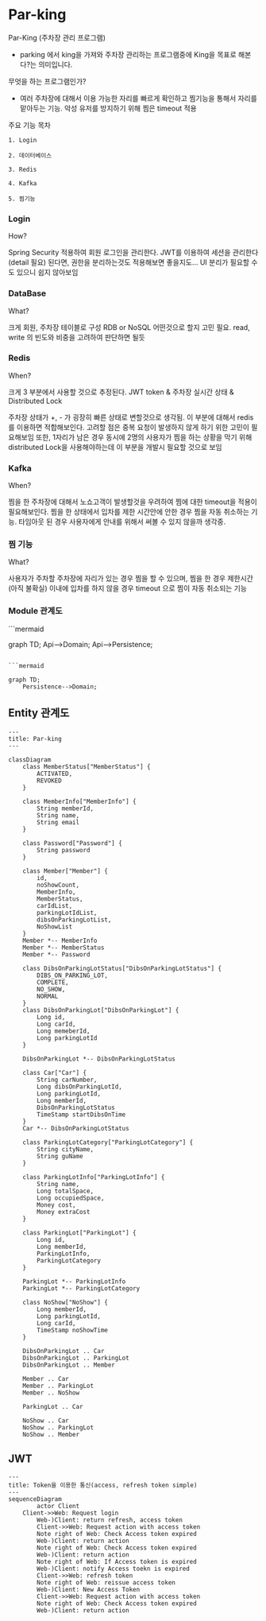 # Par-king

Par-King (주차장 관리 프로그램)
- parking 에서 king을 가져와 주차장 관리하는 프로그램중에 King을 목표로 해본다?는 의미입니다.

무엇을 하는 프로그램인가?

- 여러 주차장에 대해서 이용 가능한 자리를 빠르게 확인하고 찜기능을 통해서 자리를 맡아두는 기능. 악성 유저를 방지하기 위해 찜은 timeout 적용

주요 기능 목차

    1. Login

    2. 데이터베이스

    3. Redis

    4. Kafka

    5. 찜기능


<h3>Login</h3>

How?

Spring Security 적용하여 회원 로그인을 관리한다.
JWT를 이용하여 세션을 관리한다 (detail 필요)
된다면, 권한을 분리하는것도 적용해보면 좋을지도... UI 분리가 필요할 수도 있으니 쉽지 않아보임

<h3>DataBase</h3>

What?

크게 회원, 주차장 테이블로 구성
RDB or NoSQL 어떤것으로 할지 고민 필요. read, write 의 빈도와 비중을 고려하여 판단하면 될듯

<h3>Redis</h3>

When?

크게 3 부분에서 사용할 것으로 추정된다. JWT token & 주차장 실시간 상태 & Distributed Lock

주차장 상태가 +, - 가 굉장히 빠른 상태로 변할것으로 생각됨. 이 부분에 대해서 redis를 이용하면 적합해보인다.
고려할 점은 중복 요청이 발생하지 않게 하기 위한 고민이 필요해보임
또한, 1자리가 남은 경우 동시에 2명의 사용자가 찜을 하는 상황을 막기 위해 distributed Lock을 사용해야하는데 이 부분을 개발시 필요할 것으로 보임

<h3>Kafka</h3>

When?

찜을 한 주차장에 대해서 노쇼고객이 발생할것을 우려하여 찜에 대한 timeout을 적용이 필요해보인다.
찜을 한 상태에서 입차를 제한 시간안에 안한 경우 찜을 자동 취소하는 기능.
타임아웃 된 경우 사용자에게 안내를 위해서 써볼 수 있지 않을까 생각중.

<h3>찜 기능</h3>

What?

사용자가 주차할 주차장에 자리가 있는 경우 찜을 할 수 있으며, 찜을 한 경우 제한시간(아직 불확실) 이내에 입차를 하지 않을 경우 timeout 으로
찜이 자동 취소되는 기능

<h3>Module 관계도</h3>
```mermaid

graph TD;
    Api-->Domain;
    Api-->Persistence;

```

```mermaid

graph TD;
    Persistence-->Domain;

```

<h2>Entity 관계도</h2>

```mermaid
---
title: Par-king
---

classDiagram
    class MemberStatus["MemberStatus"] {
        ACTIVATED,
        REVOKED
    }

    class MemberInfo["MemberInfo"] {
        String memberId,
        String name,
        String email
    }

    class Password["Password"] {
        String password
    }

    class Member["Member"] {
        id,
        noShowCount,
        MemberInfo,
        MemberStatus,
        carIdList,
        parkingLotIdList,
        dibsOnParkingLotList,
        NoShowList
    }
    Member *-- MemberInfo
    Member *-- MemberStatus
    Member *-- Password

    class DibsOnParkingLotStatus["DibsOnParkingLotStatus"] {
        DIBS_ON_PARKING_LOT,
        COMPLETE,
        NO_SHOW,
        NORMAL
    }
    class DibsOnParkingLot["DibsOnParkingLot"] {
        Long id,
        Long carId,
        Long memeberId,
        Long parkingLotId
    }

    DibsOnParkingLot *-- DibsOnParkingLotStatus

    class Car["Car"] {
        String carNumber,
        Long dibsOnParkingLotId,
        Long parkingLotId,
        Long memberId,
        DibsOnParkingLotStatus
        TimeStamp startDibsOnTime
    }
    Car *-- DibsOnParkingLotStatus

    class ParkingLotCategory["ParkingLotCategory"] {
        String cityName,
        String guName
    }

    class ParkingLotInfo["ParkingLotInfo"] {
        String name,
        Long totalSpace,
        Long occupiedSpace,
        Money cost,
        Money extraCost
    }

    class ParkingLot["ParkingLot"] {
        Long id,
        Long memberId,
        ParkingLotInfo,
        ParkingLotCategory
    }

    ParkingLot *-- ParkingLotInfo
    ParkingLot *-- ParkingLotCategory

    class NoShow["NoShow"] {
        Long memberId,
        Long parkingLotId,
        Long carId,
        TimeStamp noShowTime
    }

    DibsOnParkingLot .. Car
    DibsOnParkingLot .. ParkingLot
    DibsOnParkingLot .. Member

    Member .. Car
    Member .. ParkingLot
    Member .. NoShow

    ParkingLot .. Car

    NoShow .. Car
    NoShow .. ParkingLot
    NoShow .. Member
```

<h2>JWT</h2>

```mermaid
---
title: Token을 이용한 통신(access, refresh token simple)
---
sequenceDiagram
		actor Client
    Client->>Web: Request login
		Web-)Client: return refresh, access token
		Client->>Web: Request action with access token
		Note right of Web: Check Access token expired
		Web-)Client: return action
		Note right of Web: Check Access token expired
		Web-)Client: return action
		Note right of Web: If Access token is expired
		Web-)Client: notify Access toekn is expired
		Client->>Web: refresh token
		Note right of Web: reissue access token
		Web-)Client: New Access Token
		Client->>Web: Request action with access token
		Note right of Web: Check Access token expired
		Web-)Client: return action
```